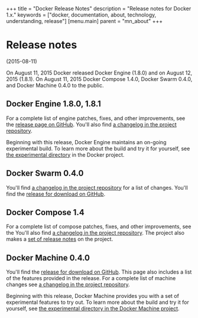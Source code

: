 +++
title = "Docker Release Notes"
description = "Release notes for Docker 1.x."
keywords = ["docker, documentation, about, technology, understanding,  release"]
[menu.main]
parent = "mn_about"
+++

# Release notes 
(2015-08-11)

On August 11, 2015 Docker released Docker Engine (1.8.0) and on August 12, 2015
(1.8.1). On August 11, 2015 Docker Compose 1.4.0, Docker Swarm 0.4.0, and Docker Machine 0.4.0 to
the public. 

## Docker Engine 1.8.0, 1.8.1

For a complete list of engine patches, fixes, and other improvements, see the
[release page on GitHub](https://github.com/docker/docker/releases). You'll also
find <a href="https://github.com/docker/docker/blob/master/CHANGELOG.md"> a changelog in the project repository</a>.

Beginning with this release, Docker Engine maintains an on-going experimental
build. To learn more about the build and try it for yourself, see [the
experimental
directory](https://github.com/docker/docker/tree/master/experimental) in the
Docker project.

## Docker Swarm 0.4.0

You'll find <a href="https://github.com/docker/swarm/blob/master/CHANGELOG.md">
a changelog in the project repository</a> for a list of changes. You'll find the
[release for download on
GitHub](https://github.com/docker/swarm/releases/tag/v0.4.0).

## Docker Compose 1.4

For a complete list of compose patches, fixes, and other improvements, see the
You'll also find <a
href="https://github.com/docker/compose/blob/1.4.0/CHANGES.md"> a changelog in
the project repository</a>. The project also makes a [set of release
notes](https://github.com/docker/compose/releases/tag/1.4.0) on the project.


## Docker Machine 0.4.0

You'll find the [release for download on
GitHub](https://github.com/docker/machine/releases). This page also includes a
list of the features provided in the release. For a complete list of machine
changes see <a
href="https://github.com/docker/machine/blob/master/CHANGELOG.md"> a changelog
in the project repository</a>.

Beginning with this release, Docker Machine provides you with a set of
experimental features to try out.  To learn more about the build and try it for
yourself, see [the experimental directory in the Docker
Machine project](https://github.com/docker/machine/tree/master/experimental).
